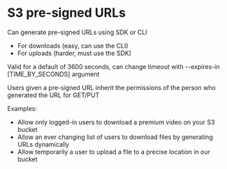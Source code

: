 # S3 pre-signed URLs

Can generate pre-signed URLs using SDK or CLI
- For downloads (easy, can use the CLI)
- For uploads (harder, must use the SDK)

Valid for a default of 3600 seconds, can change timeout with --expires-in [TIME_BY_SECONDS] argument

Users given a pre-signed URL inherit the permissions of the person who generated the URL for GET/PUT

Examples:
- Allow only logged-in users to download a premium video on your S3 bucket 
- Allow an ever changing list of users to download files by generating URLs dynamically
- Allow temporarily a user to upload a file to a precise location in our bucket

